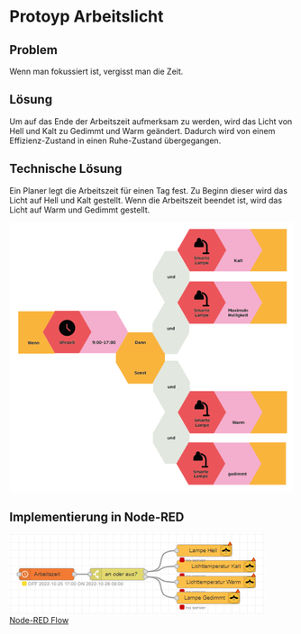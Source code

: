 # Protoyp Arbeitslicht

## Problem

Wenn man fokussiert ist, vergisst man die Zeit.

## Lösung

Um auf das Ende der Arbeitszeit aufmerksam zu werden, wird das Licht von Hell und Kalt zu Gedimmt und Warm geändert. Dadurch wird von einem Effizienz-Zustand in einen Ruhe-Zustand übergegangen.

## Technische Lösung

Ein Planer legt die Arbeitszeit für einen Tag fest. Zu Beginn dieser wird das Licht auf Hell und Kalt gestellt. Wenn die Arbeitszeit beendet ist, wird das Licht auf Warm und Gedimmt gestellt.

![Image](analoger_prototyp.png?raw=true)

## Implementierung in Node-RED

![Image](node-red.png?raw=true)\
[Node-RED Flow](node-red.json)
